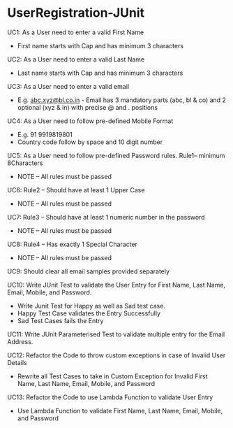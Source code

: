# UserRegistration-JUnit
UC1: As a User need to
enter a valid First
Name
- First name starts with Cap and has
minimum 3 characters

UC2: As a User need to
enter a valid Last
Name
- Last name starts with Cap and has
minimum 3 characters

UC3: As a User need to
enter a valid email 
- E.g. abc.xyz@bl.co.in - Email has 3 mandatory parts (abc, bl
& co) and 2 optional (xyz & in) with
precise @ and . positions

UC4: As a User need to
follow pre-defined Mobile Format 
- E.g. 91 9919819801 
- Country code follow by space and 10 digit number

UC5: As a User need to
follow pre-defined Password rules. Rule1– minimum 8Characters 
- NOTE – All rules must be passed

UC6: Rule2 – Should have at least 1 Upper Case 
- NOTE – All rules must be passed

UC7: Rule3 – Should have at least 1 numeric number in the password 
- NOTE – All rules must be passed

UC8: Rule4 – Has exactly 1 Special Character
- NOTE – All rules must be passed

UC9: Should clear all email samples provided separately

UC10: Write JUnit Test to validate the User
Entry for First Name, Last Name,
Email, Mobile, and Password.
- Write Junit Test for Happy as well as Sad test
case.
- Happy Test Case validates the Entry Successfully
- Sad Test Cases fails the Entry

UC11: Write JUnit Parameterised Test to validate multiple entry
for the Email Address.

UC12: Refactor the Code to throw custom
exceptions in case of Invalid User Details 
- Rewrite all Test Cases to take in Custom
Exception for Invalid First Name, Last
Name, Email, Mobile, and Password

UC13: Refactor the Code to use Lambda Function
to validate User Entry
- Use Lambda Function to validate First
Name, Last Name, Email, Mobile, and
Password
